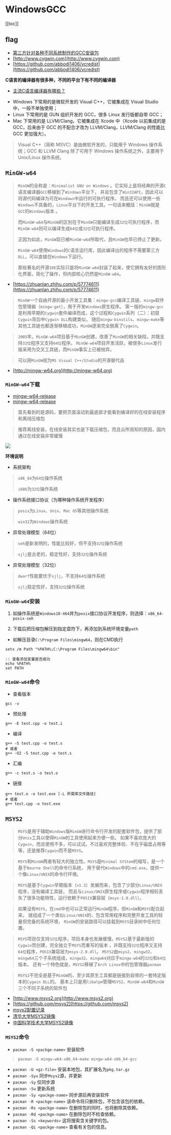 # WindowsGCC


[[toc]]



## flag

* [第三方针对各种不同系统制作的GCC安装包](http://gcc.gnu.org/install/binaries.html)
* [http://www.cygwin.com](http://www.cygwin.com)
* [https://github.com/abbodi1406/vcredist](https://github.com/abbodi1406/vcredist)

**C语言的编译器有很多种，不同的平台下有不同的编译器**

* [主流C语言编译器有哪些？](http://c.biancheng.net/view/144.html)

- Windows 下常用的是微软开发的 Visual C++，它被集成在 Visual Studio 中，一般不单独使用；
- Linux 下常用的是 GUN 组织开发的 GCC，很多 Linux 发行版都自带 GCC；
- Mac 下常用的是 LLVM/Clang，它被集成在 Xcode 中（Xcode 以前集成的是 GCC，后来由于 GCC 的不配合才改为 LLVM/Clang，LLVM/Clang 的性能比 GCC 更加强大）。

> Visual C++（简称 MSVC）是由微软开发的，只能用于 Windows 操作系统；GCC 和 LLVM Clang 除了可用于 Windows 操作系统之外，主要用于 Unix/Linux 操作系统。




## `MinGW-w64`

> `MinGW`的全称是：`Minimalist GNU on Windows` 。它实际上是将经典的开源`C`语言编译器`GCC`移植到了`Windows`平台下，
> 并且包含了`Win32API`，因此可以将源代码编译为可在`Windows`中运行的可执行程序。
> 而且还可以使用一些`Windows`不具备的，`Linux`平台下的开发工具。一句话来概括：`MinGW`就是`GCC`的`Windows`版本 。
>
> 而`MinGW-w64`与`MinGW`的区别在于`MinGW`只能编译生成`32位`可执行程序，而`MinGW-w64`则可以编译生成`64位`或`32位`可执行程序。
> 
>  正因为如此，`MinGW`现已被`MinGW-w64`所取代，且`MinGW`也早已停止了更新。
>
> `MinGW-w64`使用`Windows`的`C`语言运行库，因此编译出的程序不需要第三方`DLL`，可以直接在`Windows`下运行。
>
> 那些著名的开源`IDE`实际只是将`MinGW-w64`封装了起来，使它拥有友好的图形化界面，简化了操作，但内部核心仍然是`MinGW-w64`。

* [https://zhuanlan.zhihu.com/p/57774611](https://zhuanlan.zhihu.com/p/57774611)

> `MinGW`一个自由开源的最小开发工具集：`mingw-gcc`编译工具链、`mingw`软件包管理器（`mingw-get`），用于开发`Windows`原生程序。
> 第一版的`mingw-gcc`是利用早期的`Cygwin`套件编译而成，这个过程和`Cygwin`系列（二）：初窥`Cygwin`背后中`Cygwin DLL`构建类似，
> 随后`mingw-binutils`、`mingw-make`等其他工具链也都逐渐移植成功，`MinGW`逐渐完全脱离了`Cygwin`。

> `2005`年，`MinGW-w64`项目基于`MinGW`创建，改善了`MinGW`的相关缺陷，并既支持`32位`程序又支持`64位`程序。
> `MinGW-w64`项目开发活跃，被很多`Linux`发行版采用为交叉工具链，而`MinGW`事实上已被抛弃。

> 可以把`MinGW`视为`MS Visual C++/Studio`的开源替代品


* [http://mingw-w64.org](http://mingw-w64.org)



### `MinGW-w64`下载

* [mingw-w64-release](https://sourceforge.net/projects/mingw-w64/files/mingw-w64/mingw-w64-release/#readme)
* [mingw-w64-release](https://sourceforge.net/projects/mingw-w64/files/Toolchains%20targetting%20Win64/Personal%20Builds/mingw-builds/#readme)

> 首先看到的是源码，要把页面滚动到最底部才能看到编译好的在线安装程序和离线压缩包

> 推荐离线安装，在线安装其实也是下载压缩包，而且众所周知的原因，国内通过在线安装非常缓慢

![](/images/MinGW-w64下载页说明.png)


**环境说明**

- 系统架构

> `x86_64`为`64位`操作系统
>
> `i686`为`32位`操作系统

- 操作系统接口协议（为哪种操作系统开发程序）

> `posix`为`Linux`、`Unix`、`Mac OS`等其他操作系统
> 
> `win32`为`Windows`操作系统

- 异常处理模型（64位）

> `seh`是新发明的，性能比较好，但不支持`32位`操作系统
> 
> `sjlj`是古老的，稳定性好，支持`32位`操作系统

- 异常处理模型（32位）

> `dwarf`性能要优于`sjlj`，不支持`64位`操作系统
> 
> `sjlj`稳定性好，支持`32位`操作系统



### `MinGW-w64`安装

1. 如操作系统是`Windows10-X64`并为`posix`接口协议开发程序，则选择：`x86_64-posix-seh`

2. 下载后把压缩包解压到指定盘符下，再添加到系统环境变量`path`

- 如解压目录`C:\Program Files\mingw64`，则在CMD执行

```batch
setx /m Path "%PATH%;C:\Program Files\mingw64\bin"

:: 查看添加变量是否成功
echo %PATH%
set PATH
```



### `MinGW-w64`命令

- 查看版本

```batch
gcc -v
```

- 预处理

```batch
g++ -E test.cpp -o test.i
```

- 编译

```batch
g++ -S test.cpp -o test.s
# 或者
g++ -O2 -S test.cpp -o test.s
```

- 汇编

```batch
g++ -c test.s -o test.o
```

- 链接

```batch
g++ test.o -o test.exe [-L 所需库文件路径]
# 或者
g++ test.cpp -o test.exe
```




## `MSYS2`

> `MSYS`是用于辅助`Windows`版`MinGW`进行命令行开发的配套软件包，提供了部分`Unix`工具以使得`MinGW`的工具使用起来方便一些。
> 如果不喜欢庞大的`Cygwin`，而且使用不多，可以试试。不过喜欢完整体验、不在乎磁盘占用等等，还是推荐`Cygwin`而不是`MSYS`。

> `MSYS`和`MinGW`两者有较大的独立性。`MSYS`是`Minimal SYStem`的缩写，是一个基于`Bourne Shell`的命令行系统，
> 用于替代`Windows`中的`cmd.exe`，提供一个像`Linux/UNIX`的命令行环境。

> `MSYS`是基于`Cygwin`早期版本（`v1.3`）发展而来，包含了少部分`Linux/UNIX`程序，没有编译工具链，
> 而且与`Linux/UNIX`原生程序或`Cygwin`程序相较丢失了很多功能特性，运行依赖于`POSIX`兼容层（`msys-1.0.dll`）。

> 如果没有`MSYS`，在`cmd`中也可以正常运行`MinGW`程序，但`MinGW`和`MSYS`配合起来，
> 就组成了一个类似`Linux/UNIX`的、包含常用程序和完整开发工具的轻量但完备的系统环境，
> `MinGW`的安装路径可以挂载到`MSYS`目录树中任何位置。

> `MSYS`项目仅支持`32位`程序，项目本身也发展缓慢。`MSYS2`基于最新版的`Cygwin`而创建，完全独立于`MSYS`而重写的版本
> ，并既支持`32位`程序又支持`64位`程序，`POSIX`兼容层为`msys-2.0.dll`。
> `MSYS2`由`msys2`、`mingw32`、`mingw64`三个子系统组成，`mingw32`、`mingw64`对应于`mingw-w64`的`32位`和`64位`版本。
> 还有一个特色就是，`MSYS2`移植了`Arch Linux`中的包管理器`pacman`

> `MSYS2`不完全是基于`MinGW`的，至少其原生工具都是链接到自带的一套特定版本的`Cygwin DLL`的。
> 基本上只是用`libalpm`管理`MSYS2`、`MinGW-w64`和`MinGW`三个不同子系统的软件包

* [http://www.msys2.org](http://www.msys2.org)
* [https://github.com/msys2](https://github.com/msys2)
* [msys2配置记录](https://www.jianshu.com/p/c740b71e7775)
* [清华大学MSYS2镜像](https://mirror.tuna.tsinghua.edu.cn/help/msys2)
* [中国科学技术大学MSYS2镜像](http://mirrors.ustc.edu.cn/help/msys2.html)


### `MSYS2`命令

- `pacman -S <packge-name>` 安装软件

> `pacman -S mingw-w64-x86_64-make mingw-w64-x86_64-gcc`

- `pacman -U <gz-file>` 安装本地包，其扩展名为`pkg.tar.gz`  
- `pacman -Syu` 同步`Msys2`源，并更新
- `pacman -Sy` 仅同步源
- `pacman -Su` 更新系统
- `pacman -Sy <packge-name>` 同步源后再安装软件
- `pacman -R <packge-name>` 该命令将只删除包，不包含该包的依赖。
- `pacman -Rs <packge-name>` 在删除包的同时，也将删除其依赖。
- `pacman -Rd <packge-name>` 在删除包时不检查依赖。
- `pacman -Ss <keywords>` 这将搜索含关键字的包。
- `pacman -Qi <packge-name>` 查看有关包的信息。
